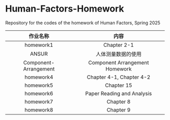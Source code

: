 # Human-Factors-Homework

Repository for the codes of the homework of Human Factors, Spring 2025

| 作业名称 | 内容 |
| :-: | :-: |
| homework1 | Chapter 2-1 |
| ANSUR | 人体测量数据的使用 |
| Component-Arrangement | Component Arrangement Homework |
| homework4 | Chapter 4-1, Chapter 4-2 |
| homework5 | Chapter 15 |
| homework6 | Paper Reading and Analysis |
| homework7 | Chapter 8 |
| homework8 | Chapter 9 |
